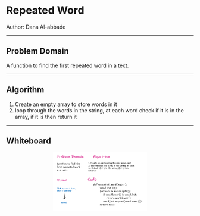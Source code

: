 # Repeated Word

Author: Dana Al-abbade

_______________________________________

## Problem Domain

A function to find the first repeated word in a text.

___________________________________

## Algorithm

1. Create an empty array to store words in it
2. loop through the words in the string, at each word check if it is in the array, if it is then return it

________________________________________

## Whiteboard

<img src= '/assets/words.PNG' style = 'display: block; margin-left: auto;   margin-right: auto; width: 50%; '>